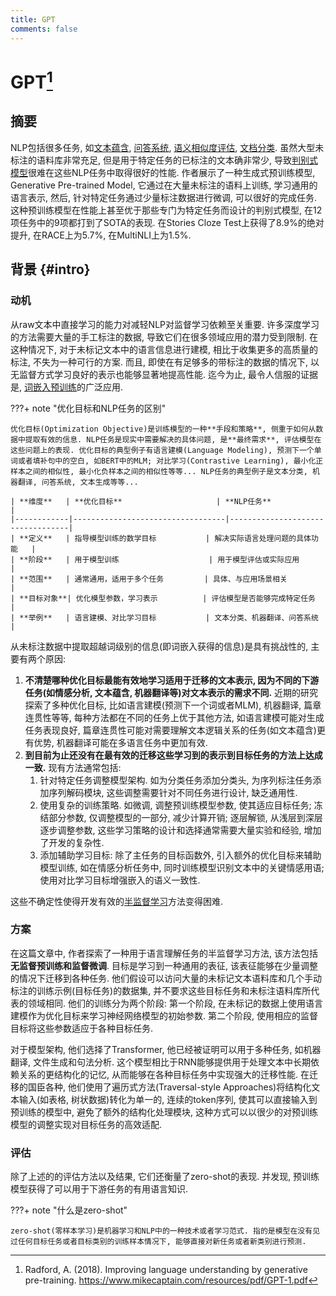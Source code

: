 ```yaml
---
title: GPT
comments: false
---
```


# GPT[^1]

## 摘要

NLP包括很多任务, 如[文本蕴含](https://en.wikipedia.org/wiki/Textual_entailment, "判断一个文本片段是否能够逻辑上推导出另一个文本片段, <br>可用于信息检索, 问答系统, 自动摘要等任务"), [问答系统](https://en.wikipedia.org/wiki/Question_answering "针对用户提出的问题, 系统能够理解问题并给出准确的答案, <br>可用于搜索引擎, 智能客服, 知识库问答等任务"), [语义相似度评估](https://en.wikipedia.org/wiki/Semantic_similarity "评估两个文本在语义上的相似度, <br> 可用于信息检索, 文本聚类, 抄袭检测等任务"), [文档分类](https://en.wikipedia.org/wiki/Document_classification "将文档归类到预定义的类别中 <br>可用于垃圾邮件过滤, 新闻分类, 情感分析等任务"). 虽然大型未标注的语料库非常充足, 但是用于特定任务的已标注的文本确非常少, 导致[判别式模型](/dicts/discriminative-and-generative-model)很难在这些NLP任务中取得很好的性能. 作者展示了一种生成式预训练模型, Generative Pre-trained Model, 它通过在大量未标注的语料上训练, 学习通用的语言表示, 然后, 针对特定任务通过少量标注数据进行微调, 可以很好的完成任务. 这种预训练模型在性能上甚至优于那些专门为特定任务而设计的判别式模型, 在12项任务中的9项都打到了SOTA的表现. 在Stories Cloze Test上获得了8.9%的绝对提升, 在RACE上为5.7%, 在MultiNLI上为1.5%.

## 背景 {#intro}

### 动机

从raw文本中直接学习的能力对减轻NLP对监督学习依赖至关重要. 许多深度学习的方法需要大量的手工标注的数据, 导致它们在很多领域应用的潜力受到限制. 在这种情况下, 对于未标记文本中的语言信息进行建模, 相比于收集更多的高质量的标注, 不失为一种可行的方案. 而且, 即使在有足够多的带标注的数据的情况下, 以无监督方式学习良好的表示也能够显著地提高性能. 迄今为止, 最令人信服的证据是, [词嵌入预训练](/algorithm/neural-network/word-embedding/#transfer-learning)的广泛应用.

???+ note "优化目标和NLP任务的区别"

    优化目标(Optimization Objective)是训练模型的一种**手段和策略**, 侧重于如何从数据中提取有效的信息. NLP任务是现实中需要解决的具体问题, 是**最终需求**, 评估模型在这些问题上的表现. 优化目标的典型例子有语言建模(Language Modeling), 预测下一个单词或者填补句中的空白, 如BERT中的MLM; 对比学习(Contrastive Learning), 最小化正样本之间的相似性, 最小化负样本之间的相似性等等... NLP任务的典型例子是文本分类, 机器翻译, 问答系统, 文本生成等等...

    | **维度**   | **优化目标**                     | **NLP任务**                     |
    |------------|----------------------------------|----------------------------------|
    | **定义**   | 指导模型训练的数学目标           | 解决实际语言处理问题的具体功能   |
    | **阶段**   | 用于模型训练                    | 用于模型评估或实际应用           |
    | **范围**   | 通常通用，适用于多个任务         | 具体、与应用场景相关             |
    | **目标对象**| 优化模型参数，学习表示          | 评估模型是否能够完成特定任务     |
    | **举例**   | 语言建模、对比学习目标           | 文本分类、机器翻译、问答系统     |

从未标注数据中提取超越词级别的信息(即词嵌入获得的信息)是具有挑战性的, 主要有两个原因:

1. **不清楚哪种优化目标最能有效地学习适用于迁移的文本表示, 因为不同的下游任务(如情感分析, 文本蕴含, 机器翻译等)对文本表示的需求不同.** 近期的研究探索了多种优化目标, 比如语言建模(预测下一个词或者MLM), 机器翻译, 篇章连贯性等等, 每种方法都在不同的任务上优于其他方法, 如语言建模可能对生成任务表现良好, 篇章连贯性可能对需要理解文本逻辑关系的任务(如文本蕴含)更有优势, 机器翻译可能在多语言任务中更加有效.
2. **到目前为止还没有在最有效的迁移这些学习到的表示到目标任务的方法上达成一致.** 现有方法通常包括:
    1. 针对特定任务调整模型架构. 如为分类任务添加分类头, 为序列标注任务添加序列解码模块, 这些调整需要针对不同任务进行设计, 缺乏通用性.
    2. 使用复杂的训练策略. 如微调, 调整预训练模型参数, 使其适应目标任务; 冻结部分参数, 仅调整模型的一部分, 减少计算开销; 逐层解锁, 从浅层到深层逐步调整参数, 这些学习策略的设计和选择通常需要大量实验和经验, 增加了开发的复杂性.
    3. 添加辅助学习目标: 除了主任务的目标函数外, 引入额外的优化目标来辅助模型训练, 如在情感分析任务中, 同时训练模型识别文本中的关键情感用语; 使用对比学习目标增强嵌入的语义一致性.

这些不确定性使得开发有效的[半监督学习](https://zh.wikipedia.org/zh-hans/%E5%8D%8A%E7%9B%91%E7%9D%A3%E5%AD%A6%E4%B9%A0)方法变得困难.

### 方案

在这篇文章中, 作者探索了一种用于语言理解任务的半监督学习方法, 该方法包括**无监督预训练和监督微调**. 目标是学习到一种通用的表征, 该表征能够在少量调整的情况下迁移到各种任务. 他们假设可以访问大量的未标记文本语料库和几个手动标注的训练示例(目标任务)的数据集, 并不要求这些目标任务和未标注语料库所代表的领域相同. 他们的训练分为两个阶段: 第一个阶段, 在未标记的数据上使用语言建模作为优化目标来学习神经网络模型的初始参数. 第二个阶段, 使用相应的监督目标将这些参数适应于各种目标任务.

对于模型架构, 他们选择了Transformer, 他已经被证明可以用于多种任务, 如机器翻译, 文件生成和句法分析. 这个模型相比于RNN能够提供用于处理文本中长期依赖关系的更结构化的记忆, 从而能够在各种目标任务中实现强大的迁移性能. 在迁移的国臣各种, 他们使用了遍历式方法(Traversal-style Approaches)将结构化文本输入(如表格, 树状数据)转化为单一的, 连续的token序列, 使其可以直接输入到预训练的模型中, 避免了额外的结构化处理模块, 这种方式可以以很少的对预训练模型的调整实现对目标任务的高效适配.

### 评估

除了上述的的评估方法以及结果, 它们还衡量了zero-shot的表现. 并发现, 预训练模型获得了可以用于下游任务的有用语言知识.

???+ note "什么是zero-shot"

    zero-shot(零样本学习)是机器学习和NLP中的一种技术或者学习范式. 指的是模型在没有见过任何目标任务或者目标类别的训练样本情况下, 能够直接对新任务或者新类别进行预测.

[^1]: Radford, A. (2018). Improving language understanding by generative pre-training. https://www.mikecaptain.com/resources/pdf/GPT-1.pdf
